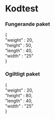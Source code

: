 # Kodtest

### Fungerande paket
{  
    "weight" : 20,  
    "height" : 50,  
    "length" : 40,  
    "width" : "25"  
}  
  
### Ogiltligt paket
{  
    "weight" : 20,  
    "height" : 80,  
    "length" : 40,  
    "width" : "25"  
}
